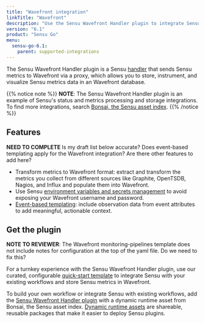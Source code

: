 ```yaml
---
title: "Wavefront integration"
linkTitle: "Wavefront"
description: "Use the Sensu Wavefront Handler plugin to integrate Sensu with your existing Wavefront workflows. Read about the features of Sensu's Wavefront integration and learn how to get the plugin."
version: "6.1"
product: "Sensu Go"
menu: 
  sensu-go-6.1:
    parent: supported-integrations
---
```


The Sensu Wavefront Handler plugin is a Sensu [handler][1] that sends Sensu metrics to Wavefront via a proxy, which allows you to store, instrument, and visualize Sensu metrics data in an Wavefront database.

{{% notice note %}}
**NOTE**: The Sensu Wavefront Handler plugin is an example of Sensu's status and metrics processing and storage integrations.
To find more integrations, search [Bonsai, the Sensu asset index](https://bonsai.sensu.io/).
{{% /notice %}}

## Features

**NEED TO COMPLETE** Is my draft list below accurate? Does event-based templating apply for the Wavefront integration? Are there other features to add here?

- Transform metrics to Wavefront format: extract and transform the metrics you collect from different sources like Graphite, OpenTSDB, Nagios, and Influx and populate them into Wavefront.
- Use Sensu [environment variables and secrets management][6] to avoid exposing your Wavefront username and password.
- [Event-based templating][2]: include observation data from event attributes to add meaningful, actionable context.

## Get the plugin

**NOTE TO REVIEWER**: The Wavefront monitoring-pipelines template does not include notes for configuration at the top of the yaml file. Do we need to fix this?

For a turnkey experience with the Sensu Wavefront Handler plugin, use our curated, configurable [quick-start template][3] to integrate Sensu with your existing workflows and store Sensu metrics in Wavefront.

To build your own workflow or integrate Sensu with existing workflows, add the [Sensu Wavefront Handler plugin][4] with a dynamic runtime asset from Bonsai, the Sensu asset index.
[Dynamic runtime assets][5] are shareable, reusable packages that make it easier to deploy Sensu plugins.


[1]: ../../../observability-pipeline/observe-process/handlers/
[2]: ../../../observability-pipeline/observe-process/handler-templates/
[3]: https://github.com/sensu-community/monitoring-pipelines/blob/latest/metric-storage/wavefront.yaml
[4]: https://bonsai.sensu.io/assets/sensu/sensu-wavefront-handler
[5]: ../../assets/
[6]: ../../../operations/manage-secrets/

